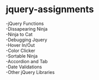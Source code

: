 # jquery-assignments 

-jQuery Functions <br>
-Dissapearing Ninja <br>
-Ninja to Cat <br>
-Debugging Jquery <br>
-Hover In/Out <br>
-Color Clicker <br>
-Sortable Ninja <br>
-Accordion and Tab <br>
-Date Validations <br>
-Other jQuery Libraries
